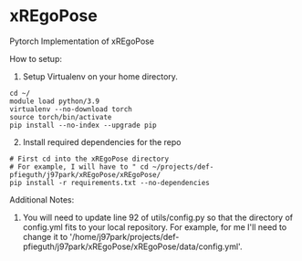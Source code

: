 # xREgoPose
Pytorch Implementation of xREgoPose

How to setup:

1. Setup Virtualenv on your home directory.
```
cd ~/
module load python/3.9
virtualenv --no-download torch
source torch/bin/activate
pip install --no-index --upgrade pip
```
2. Install required dependencies for the repo 
```
# First cd into the xREgoPose directory 
# For example, I will have to " cd ~/projects/def-pfieguth/j97park/xREgoPose/xREgoPose/
pip install -r requirements.txt --no-dependencies
```


Additional Notes:
1. You will need to update line 92 of utils/config.py so that the directory of config.yml fits to your local repository. For example, for me I'll need to change it to '/home/j97park/projects/def-pfieguth/j97park/xREgoPose/xREgoPose/data/config.yml'.
